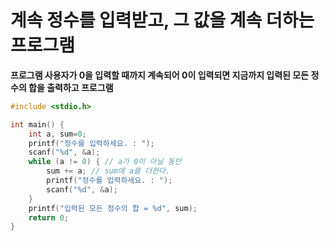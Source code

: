 # 계속 정수를 입력받고, 그 값을 계속 더하는 프로그램

**프로그램 사용자가 0을 입력할 때까지 계속되어 0이 입력되면 지금까지 입력된 모든 정수의 합을 출력하고 프로그램**

```c
#include <stdio.h>

int main() {
	int a, sum=0;
	printf("정수를 입력하세요. : ");
	scanf("%d", &a);
	while (a != 0) { // a가 0이 아닐 동안 
		sum += a; // sum에 a를 더한다.
		printf("정수를 입력하세요. : ");
		scanf("%d", &a);
	}
	printf("입력된 모든 정수의 합 = %d", sum);
	return 0;
}
```

